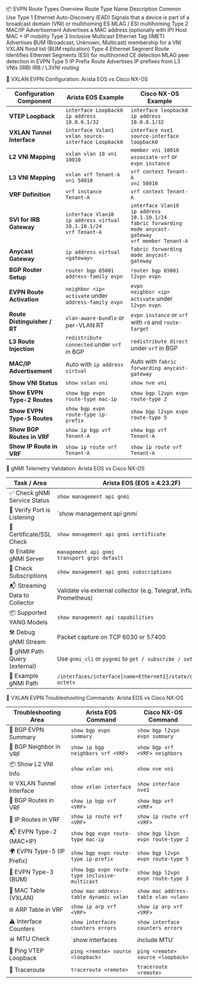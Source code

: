 📦 EVPN Route Types Overview
Route Type	Name	Description	Common Use
Type 1	Ethernet Auto-Discovery (EAD)	Signals that a device is part of a broadcast domain (VNI) or multihoming ES	MLAG / ESI multihoming
Type 2	MAC/IP Advertisement	Advertises a MAC address (optionally with IP)	Host MAC + IP mobility
Type 3	Inclusive Multicast Ethernet Tag (IMET)	Advertises BUM (Broadcast, Unknown, Multicast) membership for a VNI	VXLAN flood list (BUM replication)
Type 4	Ethernet Segment Route	Identifies Ethernet Segments (ESI) for multihomed CE detection	MLAG peer detection in EVPN
Type 5	IP Prefix Route	Advertises IP prefixes from L3 VNIs (IRB)	IRB / L3VNI routing

📘 VXLAN EVPN Configuration: Arista EOS vs Cisco NX-OS

| Configuration Component      | Arista EOS Example                                      | Cisco NX-OS Example                                      |
|-----------------------------|----------------------------------------------------------|----------------------------------------------------------|
| **VTEP Loopback**           | `interface Loopback0`<br>`ip address 10.0.0.1/32`       | `interface loopback0`<br>`ip address 10.0.0.1/32`        |
| **VXLAN Tunnel Interface**  | `interface Vxlan1`<br>`vxlan source-interface Loopback0`| `interface nve1`<br>`source-interface loopback0`         |
| **L2 VNI Mapping**          | `vxlan vlan 10 vni 10010`                               | `member vni 10010 associate-vrf` or `evpn instance`      |
| **L3 VNI Mapping**          | `vxlan vrf Tenant-A vni 50010`                          | `vrf context Tenant-A`<br>`vni 50010`                    |
| **VRF Definition**          | `vrf instance Tenant-A`                                 | `vrf context Tenant-A`                                   |
| **SVI for IRB Gateway**     | `interface Vlan10`<br>`ip address virtual 10.1.10.1/24`<br>`vrf Tenant-A` | `interface Vlan10`<br>`ip address 10.1.10.1/24`<br>`fabric forwarding mode anycast-gateway`<br>`vrf member Tenant-A` |
| **Anycast Gateway**         | `ip address virtual <gateway>`                          | `fabric forwarding mode anycast-gateway`                 |
| **BGP Router Setup**        | `router bgp 65001`<br>`address-family evpn`             | `router bgp 65001`<br>`l2vpn evpn`                       |
| **EVPN Route Activation**   | `neighbor <ip> activate` under `address-family evpn`    | `evpn` <br>`neighbor <ip> activate` under `l2vpn evpn`   |
| **Route Distinguisher / RT**| `vlan-aware-bundle` or per-VLAN RT                      | `evpn instance` or `vrf` with `rd` and `route-target`    |
| **L3 Route Injection**      | `redistribute connected` under `vrf` in BGP             | `redistribute direct` under `vrf` in BGP                 |
| **MAC/IP Advertisement**    | Auto with `ip address virtual`                          | Auto with `fabric forwarding anycast-gateway`            |
| **Show VNI Status**         | `show vxlan vni`                                        | `show nve vni`                                           |
| **Show EVPN Type-2 Routes** | `show bgp evpn route-type mac-ip`                       | `show bgp l2vpn evpn route-type 2`                       |
| **Show EVPN Type-5 Routes** | `show bgp evpn route-type ip-prefix`                    | `show bgp l2vpn evpn route-type 5`                       |
| **Show BGP Routes in VRF**  | `show ip bgp vrf Tenant-A`                              | `show bgp vrf Tenant-A`                                  |
| **Show IP Route in VRF**    | `show ip route vrf Tenant-A`                            | `show ip route vrf Tenant-A`                             |

📡 gNMI Telemetry Validation: Arista EOS vs Cisco NX-OS

| Task / Area                      | Arista EOS (EOS ≥ 4.23.2F)                            | Cisco NX-OS (9.3(5)+ for N9K)                          |
|----------------------------------|--------------------------------------------------------|--------------------------------------------------------|
| ✅ Check gNMI Service Status     | `show management api gnmi`                             | `show grpc gnmi service`                               |
| 🔌 Verify Port is Listening      | `show management api gnmi | json` <br> (`:8080` or `:6030`) | `show grpc internal gnmi`                              |
| 🔐 Certificate/SSL Check         | `show management api gnmi certificate`                 | `show run | include gnmi server`                        |
| ⚙️ Enable gNMI Server            | `management api gnmi` <br> `transport grpc default`    | `feature gnmi` <br> `gnmi server`                      |
| 🧠 Check Subscriptions           | `show management api gnmi subscriptions`               | `show telemetry internal subscription all`             |
| 📬 Streaming Data to Collector   | Validate via external collector (e.g. Telegraf, InfluxDB, Prometheus) | Same — collector must decode JSON/gRPC correctly       |
| 📦 Supported YANG Models         | `show management api capabilities`                     | `show telemetry model` or `show gnmi capabilities`     |
| 🛠 Debug gNMI Stream             | Packet capture on TCP 6030 or 57400                    | Same (Wireshark decode as gRPC + gNMI)                 |
| 🧾 gNMI Path Query (external)    | Use `gnmi_cli` or `pygnmi` to `get / subscribe / set`  | Same (gNMI clients work cross-vendor)                  |
| 🧰 Example gNMI Path             | `/interfaces/interface[name=Ethernet1]/state/counters/in-octets` | `/interfaces/interface[name=Ethernet1]/state/counters/in-octets` |

🧪 VXLAN EVPN Troubleshooting Commands: Arista EOS vs Cisco NX-OS

| Troubleshooting Area        | Arista EOS Command                            | Cisco NX-OS Command                                |
|-----------------------------|-----------------------------------------------|----------------------------------------------------|
| 🔄 BGP EVPN Summary         | `show bgp evpn summary`                       | `show bgp l2vpn evpn summary`                      |
| 👥 BGP Neighbor in VRF      | `show ip bgp neighbors vrf <VRF>`            | `show bgp vrf <VRF> neighbors`                     |
| 📦 Show L2 VNI Info         | `show vxlan vni`                              | `show nve vni`                                     |
| 🌐 VXLAN Tunnel Interface   | `show vxlan interface`                        | `show interface nve1`                              |
| 🧠 BGP Routes in VRF        | `show ip bgp vrf <VRF>`                       | `show bgp vrf <VRF>`                               |
| 📡 IP Routes in VRF         | `show ip route vrf <VRF>`                     | `show ip route vrf <VRF>`                          |
| 📬 EVPN Type-2 (MAC+IP)     | `show bgp evpn route-type mac-ip`            | `show bgp l2vpn evpn route-type 2`                 |
| 🌍 EVPN Type-5 (IP Prefix)  | `show bgp evpn route-type ip-prefix`         | `show bgp l2vpn evpn route-type 5`                 |
| 📣 EVPN Type-3 (BUM)        | `show bgp evpn route-type inclusive-multicast` | `show bgp l2vpn evpn route-type 3`               |
| 🔧 MAC Table (VXLAN)        | `show mac address-table dynamic vxlan`        | `show mac address-table vlan <vlan>`               |
| 🌐 ARP Table in VRF         | `show ip arp vrf <VRF>`                       | `show ip arp vrf <VRF>`                            |
| ⚠ Interface Counters        | `show interfaces counters errors`            | `show interface counters errors`                   |
| 📊 MTU Check                | `show interfaces | include MTU`               | `show interface <intf> | include MTU`             |
| 🔗 Ping VTEP Loopback       | `ping <remote> source <loopback>`            | `ping <remote> source <loopback>`                  |
| 🧪 Traceroute               | `traceroute <remote>`                         | `traceroute <remote>`                              |
